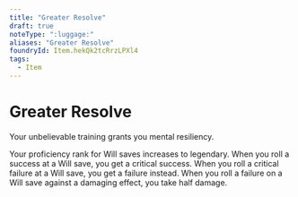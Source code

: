 ```yaml
---
title: "Greater Resolve"
draft: true
noteType: ":luggage:"
aliases: "Greater Resolve"
foundryId: Item.hekQk2tcRrzLPXl4
tags:
  - Item
---
```


# Greater Resolve

Your unbelievable training grants you mental resiliency.

Your proficiency rank for Will saves increases to legendary. When you roll a success at a Will save, you get a critical success. When you roll a critical failure at a Will save, you get a failure instead. When you roll a failure on a Will save against a damaging effect, you take half damage.
